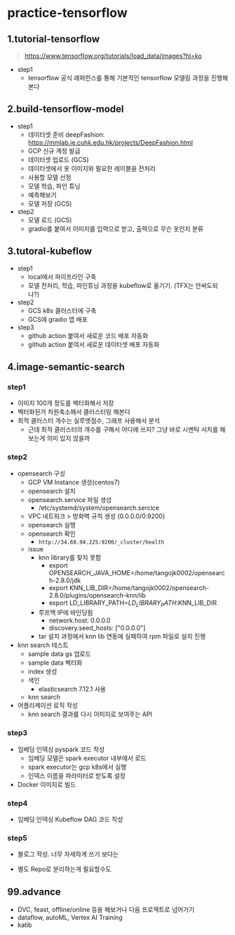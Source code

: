 # practice-tensorflow

## 1.tutorial-tensorflow
> https://www.tensorflow.org/tutorials/load_data/images?hl=ko

* step1 
    - tensorflow 공식 래퍼런스를 통해 기본적인 tensorflow 모델링 과정을 진행해본다

## 2.build-tensorflow-model

* step1
	- 데이터셋 준비 deepFashion: https://mmlab.ie.cuhk.edu.hk/projects/DeepFashion.html
	- GCP 신규 계정 발급
	- 데이터셋 업로드 (GCS)
	- 데이터셋에서 옷 이미지와 필요한 레이블을 전처리
	- 사용할 모델 선정
	- 모델 학습, 파인 튜닝
	- 예측해보기
	- 모델 저장 (GCS)
* step2
	- 모델 로드 (GCS)
	- gradio를 붙여서 이미지를 입력으로 받고, 출력으로 무슨 옷인지 분류

## 3.tutoral-kubeflow

* step1
	- local에서 파이프라인 구축
	- 모델 전처리, 학습, 파인튜닝 과정을 kubeflow로 옮기기. (TFX는 안써도되나?)
* step2
	- GCS k8s 클러스터에 구축
	- GCS에 gradio 앱 배포
* step3
	- github action 붙여서 새로운 코드 배포 자동화
	- github action 붙여서 새로운 데이터셋 배포 자동화

## 4.image-semantic-search

### step1
- 이미지 100개 정도를 벡터화해서 저장
- 벡터화된거 차원축소해서 클러스터링 해본다
- 최적 클러스터 개수는 실루엣점수, 그래프 사용해서 분석
	+ 근데 최적 클러스터의 개수를 구해서 어디에 쓰지? 그냥 바로 시멘틱 서치를 해보는게 의미 있지 않을까

### step2
* opensearch 구성
	* GCP VM Instance 생성(centos7)
	* opensearch 설치
	* opensearch.service 파일 생성
		- /etc/systemd/system/opensearch.sercice
	* VPC 네트워크 > 방화벽 규칙 생성 (0.0.0.0/0:9200)
	* opensearch 실행
	* opensearch 확인
		- `http://34.68.94.225:9200/_cluster/health`
	* issue
		- knn library를 찾지 못함
			+ export OPENSEARCH_JAVA_HOME=/home/tangojk0002/opensearch-2.8.0/jdk
			+ export KNN_LIB_DIR=/home/tangojk0002/opensearch-2.8.0/plugins/opensearch-knn/lib
			+ export LD_LIBRARY_PATH=$LD_LIBRARY_PATH:$KNN_LIB_DIR
		- 루프백 IP에 바인딩됨
			+ network.host: 0.0.0.0
			+ discovery.seed_hosts: ["0.0.0.0"]
		- tar 설치 과정에서 knn lib 연동에 실패하여 rpm 파일로 설치 진행
* knn search 테스트
	- sample data gs 업로드
	- sample data 벡터화
	- index 생성
	- 색인
		+ elasticsearch 7.12.1 사용
	- knn search
* 어플리케이션 로직 작성
	- knn search 결과를 다시 이미지로 보여주는 API

### step3
- 임베딩 인덱싱 pyspark 코드 작성
	+ 임베딩 모델은 spark executor 내부에서 로드
	+ spark executor는 gcp k8s에서 실행
	+ 인덱스 이름을 파라미터로 받도록 설정
- Docker 이미지로 빌드

### step4
* 임베딩 인덱싱 Kubeflow DAG 코드 작성

### step5
- 블로그 작성. 너무 자세하게 쓰기 보다는
* 별도 Repo로 분리하는게 필요할수도


## 99.advance

* DVC, feast, offline/online 등을 해보거나 다음 프로젝트로 넘어가기
* dataflow, autoML, Vertex AI Training
* katib
 